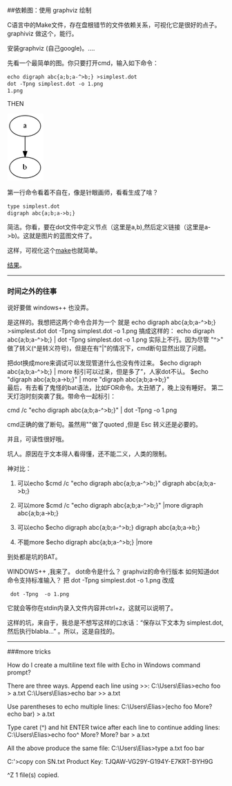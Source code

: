 ##依赖图：使用 graphviz 绘制

C语言中的Make文件，存在盘根错节的文件依赖关系，可视化它是很好的点子。 graphiviz 做这个，能行。

安装graphviz (自己google)。....

先看一个最简单的图。你只要打开cmd，输入如下命令：

	echo digraph abc{a;b;a-^>b;} >simplest.dot
	dot -Tpng simplest.dot -o 1.png
	1.png

THEN

![结果](1.png)

第一行命令看着不自在，像是针眼画师，看看生成了啥？

	type simplest.dot
	digraph abc{a;b;a->b;}

简洁。你看，要在dot文件中定义节点（这里是a,b),然后定义链接（这里是a->b)。这就是图片的蓝图文件了。

这样，可视化这个[make](GnuMakefile)也就简单。

[结果](deps.dot)。


-------------------

### 时间之外的往事

说好要做 windows++ 也没弄。

是这样的。我想把这两个命令合并为一个
就是
  echo digraph abc{a;b;a-^>b;} >simplest.dot
  dot -Tpng simplest.dot -o 1.png
搞成这样的：
  echo digraph abc{a;b;a-^>b;} |  dot -Tpng simplest.dot -o 1.png
实际上不行。因为尽管 "^>" 做了转义(^是转义符号)，但是在有"|"的情况下，cmd断句显然出现了问题。

把dot换成more来调试可以发现管道什么也没有传过来。
  $echo digraph abc{a;b;a-^>b;} |  more
标引可以过来，但是多了”，人家dot不认。
   $echo "digraph abc{a;b;a->b;}" |  more
   "digraph abc{a;b;a->b;}"   
最后，有去看了鬼怪的bat语法，比如FOR命令。太丑陋了，晚上没有睡好。
第二天灯泡时刻突袭了我。带命令一起标引：

  cmd /c "echo digraph abc{a;b;a-^>b;}" |  dot -Tpng  -o 1.png

cmd正确的做了断句。虽然用""做了quoted ,但是 Esc 转义还是必要的。

并且，可读性很好哦。

坑人。原因在于文本得人看得懂，还不能二义，人类的限制。

神对比：
  1. 可以echo
  $cmd /c "echo digraph abc{a;b;a-^>b;}" 
  digraph abc{a;b;a->b;}
  2. 可以more
  $cmd /c "echo digraph abc{a;b;a-^>b;}" |more
  digraph abc{a;b;a->b;}
  
  3. 可以echo
  $echo digraph abc{a;b;a-^>b;} 
  digraph abc{a;b;a->b;}
  4. 不能more
  $echo digraph abc{a;b;a-^>b;} |more

到处都是坑的BAT。  

WINDOWS++ ,我来了。
dot命令是什么？
     graphviz的命令行版本
如何知道dot命令支持标准输入？
把
     dot -Tpng simplest.dot -o 1.png
改成

     dot -Tpng  -o 1.png
它就会等你在stdin内录入文件内容并ctrl+z，这就可以说明了。



这样的坑，来自于，我总是不想写这样的口水话：“保存以下文本为 simplest.dot,然后执行blabla...” 。所以，这是自找的。

-----

###more tricks 

How do I create a multiline text file with Echo in Windows command prompt?

There are three ways.
Append each line using >>:
C:\Users\Elias>echo foo > a.txt
C:\Users\Elias>echo bar >> a.txt

Use parentheses to echo multiple lines:
C:\Users\Elias>(echo foo
More? echo bar) > a.txt

Type caret (^) and hit ENTER twice after each line to continue adding lines:
C:\Users\Elias>echo foo^
More?
More? bar > a.txt

All the above produce the same file:
C:\Users\Elias>type a.txt
foo
bar

C:'>copy con SN.txt
Product Key: TJQAW-VG29Y-G194Y-E7KRT-BYH9G

^Z
 1 file(s) copied.

